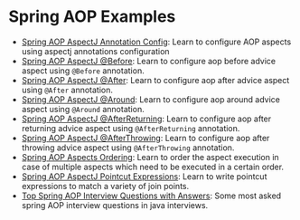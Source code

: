 # Spring AOP Examples

* [Spring AOP AspectJ Annotation Config](https://howtodoinjava.com/spring-aop/spring-aop-aspectj-example-tutorial-using-annotation-config/): Learn to configure AOP aspects using aspectj annotations configuration
* [Spring AOP AspectJ @Before](https://howtodoinjava.com/spring-aop/aspectj-before-annotation-example/): Learn to configure aop before advice aspect using `@Before` annotation.**[](https://howtodoinjava.com/spring-aop/aspectj-before-annotation-example/)**
* [Spring AOP AspectJ @After](https://howtodoinjava.com/spring-aop/aspectj-after-annotation-example/): Learn to configure aop after advice aspect using `@After` annotation.
* [Spring AOP AspectJ @Around](https://howtodoinjava.com/spring-aop/aspectj-around-annotation-example/): Learn to configure aop around advice aspect using `@Around` annotation.
* [Spring AOP AspectJ @AfterReturning](https://howtodoinjava.com/spring-aop/aspectj-after-returning-annotation-example/): Learn to configure aop after returning advice aspect using `@AfterReturning` annotation.
* [Spring AOP AspectJ @AfterThrowing](https://howtodoinjava.com/spring-aop/aspectj-afterthrowing-annotation-example/): Learn to configure aop after throwing advice aspect using `@AfterThrowing` annotation.
* [Spring AOP Aspects Ordering](https://howtodoinjava.com/spring-aop/spring-aop-specifying-aspects-ordering/): Learn to order the aspect execution in case of multiple aspects which need to be executed in a certain order.
* [Spring AOP AspectJ Pointcut Expressions](https://howtodoinjava.com/spring-aop/aspectj-pointcut-expressions/): Learn to write pointcut expressions to match a variety of join points.
* [Top Spring AOP Interview Questions with Answers](https://howtodoinjava.com/interview-questions/top-spring-aop-interview-questions-with-answers/): Some most asked spring AOP interview questions in java interviews.